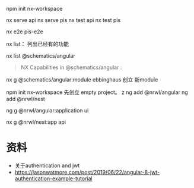 npm init nx-workspace


nx serve  api
nx serve  pis
nx test api
nx test pis

nx e2e pis-e2e

nx list： 列出已经有的功能

nx list @schematics/angular

>  NX  Capabilities in @schematics/angular :


nx g  @schematics/angular:module ebbinghaus  创立 新module

npm init nx-workspace   先创立 empty project。 z
ng add @nrwl/angular
ng add @nrwl/nest

ng g @nrwl/angular:application ui

nx g  @nrwl/nest:app api

# 资料

- 关于authentication and jwt
- https://jasonwatmore.com/post/2019/06/22/angular-8-jwt-authentication-example-tutorial   



